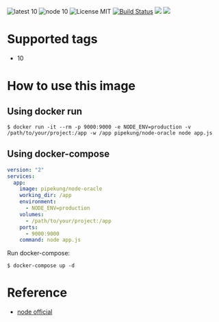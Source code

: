 ![latest 10](https://img.shields.io/badge/latest-10-green.svg?style=flat)
![node 10](https://img.shields.io/badge/node-10-brightgreen.svg) ![License MIT](https://img.shields.io/badge/license-MIT-blue.svg) [![Build Status](https://travis-ci.org/Pipekung/node-oracle.svg?branch=master)](https://travis-ci.org/Pipekung/node-oracle) [![](https://img.shields.io/docker/stars/pipekung/node-oracle.svg)](https://hub.docker.com/r/pipekung/node-oracle 'DockerHub') [![](https://img.shields.io/docker/pulls/pipekung/node-oracle.svg)](https://hub.docker.com/r/pipekung/node-oracle 'DockerHub')

# Supported tags

- 10

# How to use this image

## Using docker run

```console
$ docker run -it --rm -p 9000:9000 -e NODE_ENV=production -v /path/to/your/project:/app -w /app pipekung/node-oracle node app.js
```

## Using docker-compose

``` yml
version: "2"
services:
  app:
    image: pipekung/node-oracle
    working_dir: /app
    environment:
      - NODE_ENV=production
    volumes:
      - /path/to/your/project:/app
    ports:
      - 9000:9000
    command: node app.js
```

Run docker-compose:

```console
$ docker-compose up -d
```

# Reference

- [node official](https://hub.docker.com/_/node)